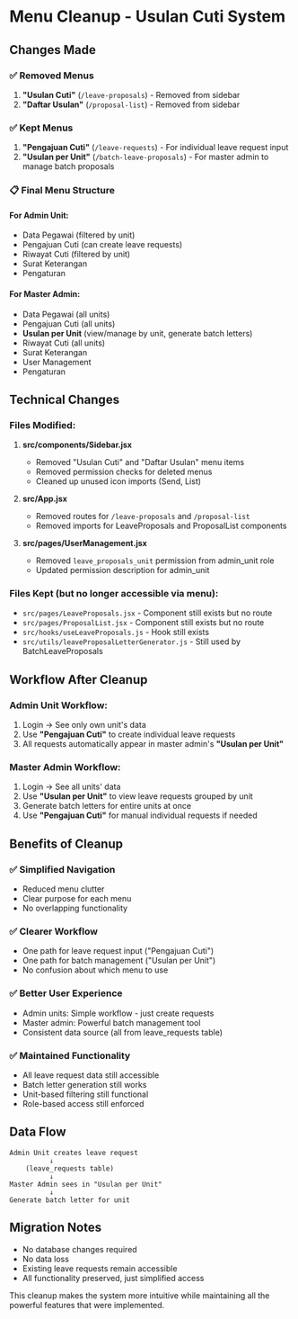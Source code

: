 # Menu Cleanup - Usulan Cuti System

## Changes Made

### ✅ Removed Menus
1. **"Usulan Cuti"** (`/leave-proposals`) - Removed from sidebar
2. **"Daftar Usulan"** (`/proposal-list`) - Removed from sidebar

### ✅ Kept Menus
1. **"Pengajuan Cuti"** (`/leave-requests`) - For individual leave request input
2. **"Usulan per Unit"** (`/batch-leave-proposals`) - For master admin to manage batch proposals

### 📋 Final Menu Structure

#### For Admin Unit:
- Data Pegawai (filtered by unit)
- Pengajuan Cuti (can create leave requests)
- Riwayat Cuti (filtered by unit)
- Surat Keterangan
- Pengaturan

#### For Master Admin:
- Data Pegawai (all units)
- Pengajuan Cuti (all units)
- **Usulan per Unit** (view/manage by unit, generate batch letters)
- Riwayat Cuti (all units)
- Surat Keterangan
- User Management
- Pengaturan

## Technical Changes

### Files Modified:
1. **src/components/Sidebar.jsx**
   - Removed "Usulan Cuti" and "Daftar Usulan" menu items
   - Removed permission checks for deleted menus
   - Cleaned up unused icon imports (Send, List)

2. **src/App.jsx**
   - Removed routes for `/leave-proposals` and `/proposal-list`
   - Removed imports for LeaveProposals and ProposalList components

3. **src/pages/UserManagement.jsx**
   - Removed `leave_proposals_unit` permission from admin_unit role
   - Updated permission description for admin_unit

### Files Kept (but no longer accessible via menu):
- `src/pages/LeaveProposals.jsx` - Component still exists but no route
- `src/pages/ProposalList.jsx` - Component still exists but no route
- `src/hooks/useLeaveProposals.js` - Hook still exists
- `src/utils/leaveProposalLetterGenerator.js` - Still used by BatchLeaveProposals

## Workflow After Cleanup

### Admin Unit Workflow:
1. Login → See only own unit's data
2. Use **"Pengajuan Cuti"** to create individual leave requests
3. All requests automatically appear in master admin's **"Usulan per Unit"**

### Master Admin Workflow:
1. Login → See all units' data
2. Use **"Usulan per Unit"** to view leave requests grouped by unit
3. Generate batch letters for entire units at once
4. Use **"Pengajuan Cuti"** for manual individual requests if needed

## Benefits of Cleanup

### ✅ Simplified Navigation
- Reduced menu clutter
- Clear purpose for each menu
- No overlapping functionality

### ✅ Clearer Workflow
- One path for leave request input ("Pengajuan Cuti")
- One path for batch management ("Usulan per Unit")
- No confusion about which menu to use

### ✅ Better User Experience
- Admin units: Simple workflow - just create requests
- Master admin: Powerful batch management tool
- Consistent data source (all from leave_requests table)

### ✅ Maintained Functionality
- All leave request data still accessible
- Batch letter generation still works
- Unit-based filtering still functional
- Role-based access still enforced

## Data Flow

```
Admin Unit creates leave request
          ↓
    (leave_requests table)
          ↓
Master Admin sees in "Usulan per Unit"
          ↓
Generate batch letter for unit
```

## Migration Notes
- No database changes required
- No data loss
- Existing leave requests remain accessible
- All functionality preserved, just simplified access

This cleanup makes the system more intuitive while maintaining all the powerful features that were implemented.
